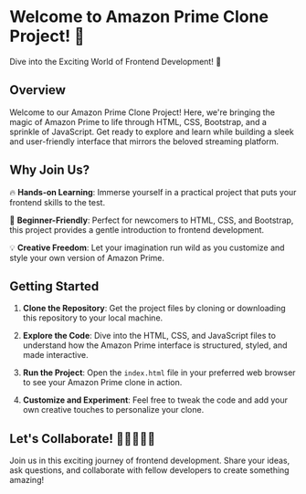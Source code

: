 # Welcome to Amazon Prime Clone Project! 🚀

Dive into the Exciting World of Frontend Development! 🌟

## Overview

Welcome to our Amazon Prime Clone Project! Here, we're bringing the magic of Amazon Prime to life through HTML, CSS, Bootstrap, and a sprinkle of JavaScript. Get ready to explore and learn while building a sleek and user-friendly interface that mirrors the beloved streaming platform.

## Why Join Us?

🔥 **Hands-on Learning**: Immerse yourself in a practical project that puts your frontend skills to the test.

🚀 **Beginner-Friendly**: Perfect for newcomers to HTML, CSS, and Bootstrap, this project provides a gentle introduction to frontend development.

💡 **Creative Freedom**: Let your imagination run wild as you customize and style your own version of Amazon Prime.

## Getting Started

1. **Clone the Repository**: Get the project files by cloning or downloading this repository to your local machine.

2. **Explore the Code**: Dive into the HTML, CSS, and JavaScript files to understand how the Amazon Prime interface is structured, styled, and made interactive.

3. **Run the Project**: Open the `index.html` file in your preferred web browser to see your Amazon Prime clone in action.

4. **Customize and Experiment**: Feel free to tweak the code and add your own creative touches to personalize your clone.

## Let's Collaborate! 💬👩‍💻👨‍💻

Join us in this exciting journey of frontend development. Share your ideas, ask questions, and collaborate with fellow developers to create something amazing!
